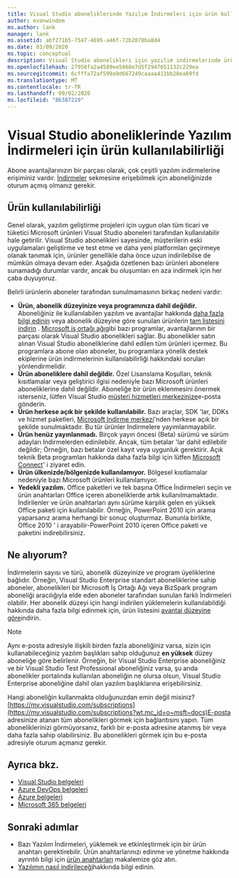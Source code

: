 ```yaml
---
title: Visual Studio aboneliklerinde Yazılım İndirmeleri için ürün kullanılabilirliği | Microsoft Docs
author: evanwindom
ms.author: lank
manager: lank
ms.assetid: abf271b5-7547-4695-a46f-72b2878ba8d4
ms.date: 03/09/2020
ms.topic: conceptual
description: Visual Studio abonelikleri için yazılım indirmelerinde ürün kullanılabilirliği hakkında bilgi edinin
ms.openlocfilehash: 27950fa2a4589ee5068e7d5f294f651132c229ea
ms.sourcegitcommit: 6cfffa72af599a9d667249caaaa411bb28ea69fd
ms.translationtype: MT
ms.contentlocale: tr-TR
ms.lasthandoff: 09/02/2020
ms.locfileid: "86387219"
---
```

# <a name="product-availability-for-software-downloads-in-visual-studio-subscriptions"></a>Visual Studio aboneliklerinde Yazılım İndirmeleri için ürün kullanılabilirliği
Abone avantajlarınızın bir parçası olarak, çok çeşitli yazılım indirmelerine erişiminiz vardır.
[İndirmeler](https://my.visualstudio.com/downloads?wt.mc_id=o~msft~docs) sekmesine erişebilmek için aboneliğinizde oturum açmış olmanız gerekir.

## <a name="product-availability"></a>Ürün kullanılabilirliği
Genel olarak, yazılım geliştirme projeleri için uygun olan tüm ticari ve tüketici Microsoft ürünleri Visual Studio aboneleri tarafından kullanılabilir hale getirilir. Visual Studio abonelikleri sayesinde, müşterilerin eski uygulamaları geliştirme ve test etme ve daha yeni platformları geçirmeye olanak tanımak için, ürünler genellikle daha önce uzun indirilebilse de mümkün olmaya devam eder. Aşağıda özetlenen bazı ürünleri abonelere sunamadığı durumlar vardır, ancak bu oluşumları en aza indirmek için her çaba duyuyoruz.

Belirli ürünlerin aboneler tarafından sunulmamasının birkaç nedeni vardır:

- **Ürün, abonelik düzeyinize veya programınıza dahil değildir.** Aboneliğiniz ile kullanılabilen yazılım ve avantajlar hakkında [daha fazla bilgi edinin](https://visualstudio.microsoft.com/vs/pricing/) veya abonelik düzeyine göre sunulan ürünlerin [tam listesini indirin](https://download.microsoft.com/download/1/5/4/15454442-CF17-47B9-A65D-DF84EF88511B/Products_by_Benefit_Level.xlsx) . [Microsoft iş ortağı ağı](https://partner.microsoft.com/)gibi bazı programlar, avantajlarının bir parçası olarak Visual Studio abonelikleri sağlar.  Bu abonelikler satın alınan Visual Studio aboneliklerine dahil edilen tüm ürünleri içermez. Bu programlara abone olan aboneler, bu programlara yönelik destek ekiplerine ürün indirmelerinin kullanılabilirliği hakkındaki soruları yönlendirmelidir.
- **Ürün aboneliklere dahil değildir.** Özel Lisanslama Koşulları, teknik kısıtlamalar veya geliştirici ilgisi nedeniyle bazı Microsoft ürünleri aboneliklerine dahil değildir. Aboneliğe bir ürün eklenmesini önermek isterseniz, lütfen Visual Studio [müşteri hizmetleri merkezinize](https://visualstudio.microsoft.com/subscriptions/support/)e-posta gönderin.
- **Ürün herkese açık bir şekilde kullanılabilir.** Bazı araçlar, SDK 'lar, DDKs ve hizmet paketleri, [Microsoft Indirme merkezi](https://www.microsoft.com/download)'nden herkese açık bir şekilde sunulmaktadır. Bu tür ürünler Indirmelere yayımlanmayabilir.
- **Ürün henüz yayınlanmadı.**  Birçok yayın öncesi (Beta) sürümü ve sürüm adayları Indirmelerden edinilebilir. Ancak, tüm betalar 'lar dahil edilebilir değildir; Örneğin, bazı betalar özel kayıt veya uygunluk gerektirir. Açık teknik Beta programları hakkında daha fazla bilgi için lütfen [Microsoft Connect](https://connect.microsoft.com/)' i ziyaret edin.
- **Ürün ülkenizde/bölgenizde kullanılamıyor.** Bölgesel kısıtlamalar nedeniyle bazı Microsoft ürünleri kullanılamıyor.
- **Yedekli yazılım.** Office paketleri ve tek başına Office İndirmeleri seçin ve ürün anahtarları Office içeren aboneliklerde artık kullanılmamaktadır. İndirilenler ve ürün anahtarları aynı sürüme karşılık gelen en yüksek Office paketi için kullanılabilir.  Örneğin, PowerPoint 2010 için arama yaparsanız arama herhangi bir sonuç oluşturmaz.  Bununla birlikte, Office 2010 ' i arayabilir-PowerPoint 2010 içeren Office paketi ve paketini indirebilirsiniz.

## <a name="what-do-i-get"></a>Ne alıyorum?
İndirmelerin sayısı ve türü, abonelik düzeyinize ve program üyeliklerine bağlıdır.  Örneğin, Visual Studio Enterprise standart aboneliklerine sahip aboneler, abonelikleri bir Microsoft İş Ortağı Ağı veya BizSpark program aboneliği aracılığıyla elde eden aboneler tarafından sunulan farklı İndirmeleri olabilir.  Her abonelik düzeyi için hangi indirilen yüklemelerin kullanılabildiği hakkında daha fazla bilgi edinmek için, ürün listesini [avantaj düzeyine göre](https://download.microsoft.com/download/1/5/4/15454442-CF17-47B9-A65D-DF84EF88511B/Visual_Studio_by_Subscription_Level.xlsx)indirin.

> [!NOTE]
> Aynı e-posta adresiyle ilişkili birden fazla aboneliğiniz varsa, sizin için kullanabileceğiniz yazılım başlıkları sahip olduğunuz **en yüksek** düzey aboneliğe göre belirlenir.  Örneğin, bir Visual Studio Enterprise aboneliğiniz ve bir Visual Studio Test Professional aboneliğiniz varsa, şu anda abonelikler portalında kullanılan aboneliğin ne olursa olsun, Visual Studio Enterprise aboneliğine dahil olan yazılım başlıklarına erişebilirsiniz. 

Hangi aboneliğin kullanmakta olduğunuzdan emin değil misiniz?  [https://my.visualstudio.com/subscriptions](https://my.visualstudio.com/subscriptions?wt.mc_id=o~msft~docs)E-posta adresinize atanan tüm abonelikleri görmek için bağlantısını yapın. Tüm aboneliklerinizi görmüyorsanız, farklı bir e-posta adresine atanmış bir veya daha fazla sahip olabilirsiniz.  Bu abonelikleri görmek için bu e-posta adresiyle oturum açmanız gerekir.

## <a name="see-also"></a>Ayrıca bkz.
- [Visual Studio belgeleri](https://docs.microsoft.com/visualstudio/)
- [Azure DevOps belgeleri](https://docs.microsoft.com/azure/devops/)
- [Azure belgeleri](https://docs.microsoft.com/azure/)
- [Microsoft 365 belgeleri](https://docs.microsoft.com/microsoft-365/)

## <a name="next-steps"></a>Sonraki adımlar
- Bazı Yazılım İndirmeleri, yüklemek ve etkinleştirmek için bir ürün anahtarı gerektirebilir.  Ürün anahtarlarınızı edinme ve yönetme hakkında ayrıntılı bilgi için [ürün anahtarları](product-keys.md) makalemize göz atın. 
- [Yazılımın nasıl indirileceği](download-software.md)hakkında bilgi edinin.
